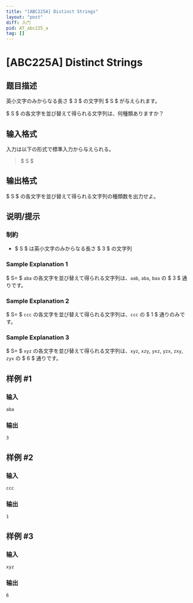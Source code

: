 ```yaml
---
title: "[ABC225A] Distinct Strings"
layout: "post"
diff: 入门
pid: AT_abc225_a
tag: []
---
```


# [ABC225A] Distinct Strings

## 题目描述

[problemUrl]: https://atcoder.jp/contests/abc225/tasks/abc225_a

英小文字のみからなる長さ $ 3 $ の文字列 $ S $ が与えられます。

$ S $ の各文字を並び替えて得られる文字列は、何種類ありますか？

## 输入格式

入力は以下の形式で標準入力から与えられる。

> $ S $

## 输出格式

$ S $ の各文字を並び替えて得られる文字列の種類数を出力せよ。

## 说明/提示

### 制約

- $ S $ は英小文字のみからなる長さ $ 3 $ の文字列

### Sample Explanation 1

$ S= $ `aba` の各文字を並び替えて得られる文字列は、`aab`, `aba`, `baa` の $ 3 $ 通りです。

### Sample Explanation 2

$ S= $ `ccc` の各文字を並び替えて得られる文字列は、`ccc` の $ 1 $ 通りのみです。

### Sample Explanation 3

$ S= $ `xyz` の各文字を並び替えて得られる文字列は、`xyz`, `xzy`, `yxz`, `yzx`, `zxy`, `zyx` の $ 6 $ 通りです。

## 样例 #1

### 输入

```
aba
```

### 输出

```
3
```

## 样例 #2

### 输入

```
ccc
```

### 输出

```
1
```

## 样例 #3

### 输入

```
xyz
```

### 输出

```
6
```

